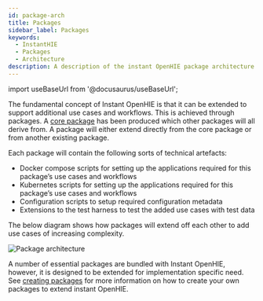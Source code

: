 ```yaml
---
id: package-arch
title: Packages
sidebar_label: Packages
keywords:
  - InstantHIE
  - Packages
  - Architecture
description: A description of the instant OpenHIE package architecture
---
```


import useBaseUrl from '@docusaurus/useBaseUrl';

The fundamental concept of Instant OpenHIE is that it can be extended to support additional use cases and workflows. This is achieved through packages. A [core package](packages/core.md) has been produced which other packages will all derive from. A package will either extend directly from the core package or from another existing package.

Each package will contain the following sorts of technical artefacts:

- Docker compose scripts for setting up the applications required for this package’s use cases and workflows
- Kubernetes scripts for setting up the applications required for this package’s use cases and workflows
- Configuration scripts to setup required configuration metadata
- Extensions to the test harness to test the added use cases with test data

The below diagram shows how packages will extend off each other to add use cases of increasing complexity.

<div class="text--center">
  <img alt="Package architecture" src={useBaseUrl('img/package-arch.png')} />
</div>

A number of essential packages are bundled with Instant OpenHIE, however, it is designed to be extended for implementation specific need. See [creating packages](../how-to/creating-packages) for more information on how to create your own packages to extend instant OpenHIE.
